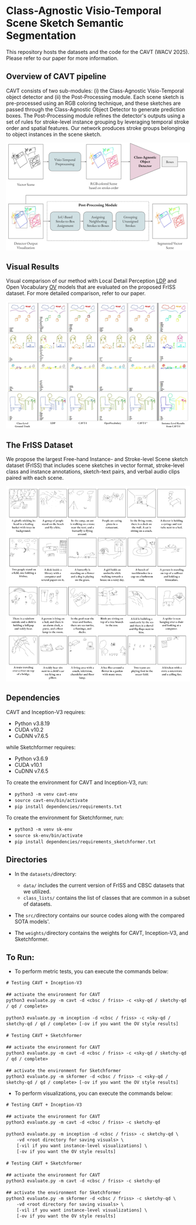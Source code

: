 # Class-Agnostic Visio-Temporal Scene Sketch Semantic Segmentation

This repository hosts the datasets and the code for the CAVT (WACV 2025). Please refer to our paper for more information.

## Overview of CAVT pipeline

CAVT consists of two sub-modules: (i) the Class-Agnostic Visio-Temporal object detector and (ii) the Post-Processing module. Each scene sketch is pre-processed using an RGB coloring technique, and these sketches are passed through the Class-Agnostic Object Detector to generate prediction boxes. The Post-Processing module refines the detector's outputs using a set of rules for stroke-level instance grouping by leveraging temporal stroke order and spatial features. Our network produces stroke groups belonging to object instances in the scene sketch.

![cavt-pipeline](assets/cavt_pipeline.png?raw=true)

## Visual Results

Visual comparison of our method with Local Detail Perception [LDP](https://github.com/drcege/Local-Detail-Perception) and Open Vocabulary [OV](https://github.com/AhmedBourouis/Scene-Sketch-Segmentation) models that are evaluated on the proposed FrISS dataset. For more detailed comparison, refer to our paper.

![visual-results](assets/visual_results_friss.png?raw=true)

## The FrISS Dataset

We propose the largest Free-hand Instance- and Stroke-level Scene sketch dataset (FrISS) that includes scene sketches in vector format, stroke-level class and instance annotations, sketch-text pairs, and verbal audio clips paired with each scene.

![friss-samples](assets/friss_samples.png?raw=true)

## Dependencies

CAVT and Inception-V3 requires:

- Python v3.8.19
- CUDA v10.2
- CuDNN v7.6.5

while Sketchformer requires:

- Python v3.6.9
- CUDA v10.1
- CuDNN v7.6.5

To create the environment for CAVT and Inception-V3, run:

- `python3 -m venv cavt-env`
- `source cavt-env/bin/activate`
- `pip install dependencies/requirements.txt`

To create the environment for Sketchformer, run:

- `python3 -m venv sk-env`
- `source sk-env/bin/activate`
- `pip install dependencies/requirements_sketchformer.txt`


## Directories

- In the `datasets/`directory:

    - `data/` includes the current version of FrISS and CBSC datasets that we utilized.
    - `class_lists/` contains the list of classes that are common in a subset of datasets.

- The `src/`directory contains our source codes along with the compared SOTA models'.

- The `weights/`directory contains the weights for CAVT, Inception-V3, and Sketchformer.

## To Run:

- To perform metric tests, you can execute the commands below:

```
# Testing CAVT + Inception-V3

## activate the environment for CAVT
python3 evaluate.py -m cavt -d <cbsc / friss> -c <sky-qd / sketchy-qd / qd / complete>

python3 evaluate.py -m inception -d <cbsc / friss> -c <sky-qd / sketchy-qd / qd / complete> [-ov if you want the OV style results]

# Testing CAVT + Sketchformer

## activate the environment for CAVT
python3 evaluate.py -m cavt -d <cbsc / friss> -c <sky-qd / sketchy-qd / qd / complete>

## activate the environment for Sketchformer
python3 evaluate.py -m skformer -d <cbsc / friss> -c <sky-qd / sketchy-qd / qd / complete> [-ov if you want the OV style results]

```

- To perform visualizations, you can execute the commands below:

```
# Testing CAVT + Inception-V3

## activate the environment for CAVT
python3 evaluate.py -m cavt -d <cbsc / friss> -c sketchy-qd 

python3 evaluate.py -m inception -d <cbsc / friss> -c sketchy-qd \
    -vd <root directory for saving visuals> \
    [-vil if you want instance-level visualizations] \
    [-ov if you want the OV style results] 

# Testing CAVT + Sketchformer

## activate the environment for CAVT
python3 evaluate.py -m cavt -d <cbsc / friss> -c sketchy-qd

## activate the environment for Sketchformer
python3 evaluate.py -m skformer -d <cbsc / friss> -c sketchy-qd \
    -vd <root directory for saving visuals> \
    [-vil if you want instance-level visualizations] \
    [-ov if you want the OV style results] 

```